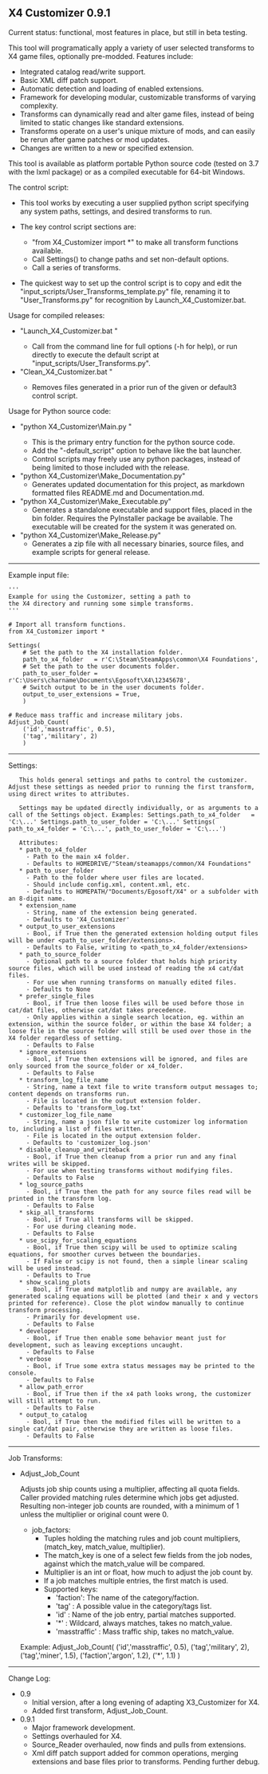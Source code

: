 X4 Customizer 0.9.1
-----------------

Current status: functional, most features in place, but still in beta testing.

This tool will programatically apply a variety of user selected transforms to X4 game files, optionally pre-modded. Features include:

 * Integrated catalog read/write support.
 * Basic XML diff patch support.
 * Automatic detection and loading of enabled extensions.
 * Framework for developing modular, customizable transforms of varying complexity.
 * Transforms can dynamically read and alter game files, instead of being limited to static changes like standard extensions.
 * Transforms operate on a user's unique mixture of mods, and can easily be rerun after game patches or mod updates.
 * Changes are written to a new or specified extension.

This tool is available as platform portable Python source code (tested on 3.7 with the lxml package) or as a compiled executable for 64-bit Windows.

The control script:

  * This tool works by executing a user supplied python script specifying any system paths, settings, and desired transforms to run.

  * The key control script sections are:
    - "from X4_Customizer import *" to make all transform functions available.
    - Call Settings() to change paths and set non-default options.
    - Call a series of transforms.
    
  * The quickest way to set up the control script is to copy and edit the "input_scripts/User_Transforms_template.py" file, renaming it to "User_Transforms.py" for recognition by Launch_X4_Customizer.bat.

Usage for compiled releases:

  * "Launch_X4_Customizer.bat <optional path to control script>"
    - Call from the command line for full options (-h for help), or run directly to execute the default script at "input_scripts/User_Transforms.py".
  * "Clean_X4_Customizer.bat <optional path to control script>"
    - Removes files generated in a prior run of the given or default3 control script.

Usage for Python source code:

  * "python X4_Customizer\Main.py <optional path to control script>"
    - This is the primary entry function for the python source code.
    - Add the "-default_script" option to behave like the bat launcher.
    - Control scripts may freely use any python packages, instead of being limited to those included with the release.
  * "python X4_Customizer\Make_Documentation.py"
    - Generates updated documentation for this project, as markdown formatted files README.md and Documentation.md.
  * "python X4_Customizer\Make_Executable.py"
    - Generates a standalone executable and support files, placed in the bin folder. Requires the PyInstaller package be available. The executable will be created for the system it was generated on.
  * "python X4_Customizer\Make_Release.py"
    - Generates a zip file with all necessary binaries, source files, and example scripts for general release.


***

Example input file:

    '''
    Example for using the Customizer, setting a path to
    the X4 directory and running some simple transforms.
    '''
    
    # Import all transform functions.
    from X4_Customizer import *
    
    Settings(
        # Set the path to the X4 installation folder.
        path_to_x4_folder   = r'C:\Steam\SteamApps\common\X4 Foundations',
        # Set the path to the user documents folder.
        path_to_user_folder = r'C:\Users\charname\Documents\Egosoft\X4\12345678',
        # Switch output to be in the user documents folder.
        output_to_user_extensions = True,
        )
    
    # Reduce mass traffic and increase military jobs.
    Adjust_Job_Count(
        ('id','masstraffic', 0.5),
        ('tag','military', 2)
        )

***

Settings:


       This holds general settings and paths to control the customizer. Adjust these settings as needed prior to running the first transform, using direct writes to attributes.
   
       Settings may be updated directly individually, or as arguments to a call of the Settings object. Examples: Settings.path_to_x4_folder   = 'C:\...' Settings.path_to_user_folder = 'C:\...' Settings( path_to_x4_folder = 'C:\...', path_to_user_folder = 'C:\...')
   
       Attributes:
       * path_to_x4_folder
         - Path to the main x4 folder.
         - Defaults to HOMEDRIVE/"Steam/steamapps/common/X4 Foundations"
       * path_to_user_folder
         - Path to the folder where user files are located.
         - Should include config.xml, content.xml, etc.
         - Defaults to HOMEPATH/"Documents/Egosoft/X4" or a subfolder with an 8-digit name.
       * extension_name
         - String, name of the extension being generated.
         - Defaults to 'X4_Customizer'
       * output_to_user_extensions
         - Bool, if True then the generated extension holding output files will be under <path_to_user_folder/extensions>.
         - Defaults to False, writing to <path_to_x4_folder/extensions>
       * path_to_source_folder
         - Optional path to a source folder that holds high priority source files, which will be used instead of reading the x4 cat/dat files.
         - For use when running transforms on manually edited files.
         - Defaults to None
       * prefer_single_files
         - Bool, if True then loose files will be used before those in cat/dat files, otherwise cat/dat takes precedence.
         - Only applies within a single search location, eg. within an extension, within the source folder, or within the base X4 folder; a loose file in the source folder will still be used over those in the X4 folder regardless of setting.
         - Defaults to False
       * ignore_extensions
         - Bool, if True then extensions will be ignored, and files are only sourced from the source_folder or x4_folder.
         - Defaults to False
       * transform_log_file_name
         - String, name a text file to write transform output messages to; content depends on transforms run.
         - File is located in the output extension folder.
         - Defaults to 'transform_log.txt'
       * customizer_log_file_name
         - String, name a json file to write customizer log information to, including a list of files written.
         - File is located in the output extension folder.
         - Defaults to 'customizer_log.json'
       * disable_cleanup_and_writeback
         - Bool, if True then cleanup from a prior run and any final writes will be skipped.
         - For use when testing transforms without modifying files.
         - Defaults to False
       * log_source_paths
         - Bool, if True then the path for any source files read will be printed in the transform log.
         - Defaults to False
       * skip_all_transforms
         - Bool, if True all transforms will be skipped.
         - For use during cleaning mode.
         - Defaults to False
       * use_scipy_for_scaling_equations
         - Bool, if True then scipy will be used to optimize scaling equations, for smoother curves between the boundaries.
         - If False or scipy is not found, then a simple linear scaling will be used instead.
         - Defaults to True
       * show_scaling_plots
         - Bool, if True and matplotlib and numpy are available, any generated scaling equations will be plotted (and their x and y vectors printed for reference). Close the plot window manually to continue transform processing.
         - Primarily for development use.
         - Defaults to False
       * developer
         - Bool, if True then enable some behavior meant just for development, such as leaving exceptions uncaught.
         - Defaults to False
       * verbose
         - Bool, if True some extra status messages may be printed to the console.
         - Defaults to False
       * allow_path_error
         - Bool, if True then if the x4 path looks wrong, the customizer will still attempt to run.
         - Defaults to False
       * output_to_catalog
         - Bool, if True then the modified files will be written to a single cat/dat pair, otherwise they are written as loose files.
         - Defaults to False
       


***

Job Transforms:

 * Adjust_Job_Count

      Adjusts job ship counts using a multiplier, affecting all quota fields. Caller provided matching rules determine which jobs get adjusted. Resulting non-integer job counts are rounded, with a minimum of 1 unless the multiplier or original count were 0.
  
      * job_factors:
        - Tuples holding the matching rules and job count  multipliers, (match_key, match_value, multiplier).
        - The match_key is one of a select few fields from the job nodes, against which the match_value will be compared.
        - Multiplier is an int or float, how much to adjust the job count by.
        - If a job matches multiple entries, the first match is used.
        - Supported keys:
          - 'faction': The name of the category/faction.
          - 'tag'    : A possible value in the category/tags list.
          - 'id'     : Name of the job entry, partial matches supported.
          - '*'      : Wildcard, always matches, takes no match_value.
          - 'masstraffic' : Mass traffic ship, takes no match_value.
  
      Example: Adjust_Job_Count( ('id','masstraffic', 0.5), ('tag','military', 2), ('tag','miner', 1.5), ('faction','argon', 1.2), ('*', 1.1) )
      


***

Change Log:
 * 0.9
   - Initial version, after a long evening of adapting X3_Customizer for X4.
   - Added first transform, Adjust_Job_Count.
 * 0.9.1
   - Major framework development.
   - Settings overhauled for X4.
   - Source_Reader overhauled, now finds and pulls from extensions.
   - Xml diff patch support added for common operations, merging extensions and base files prior to transforms. Pending further debug.